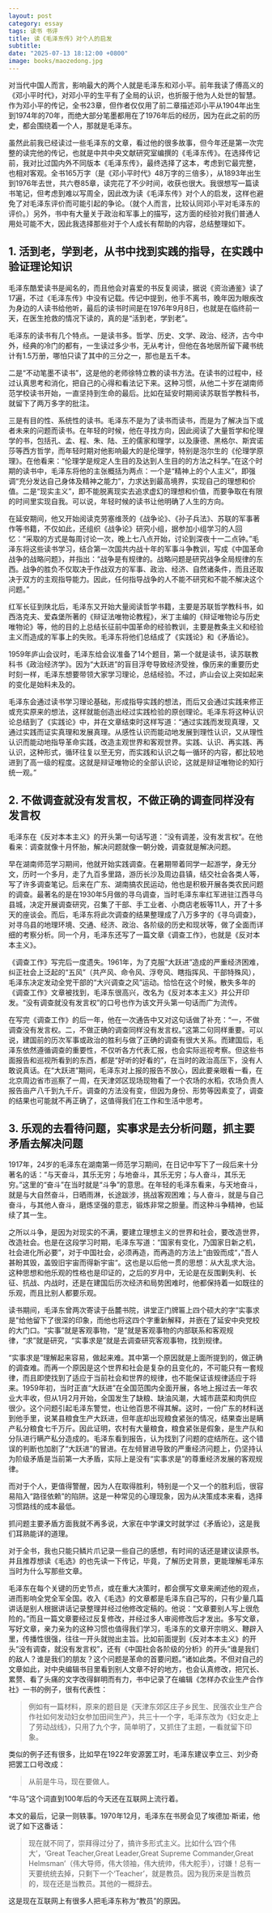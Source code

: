 ```yaml
---
layout: post
category: essay
tags: 读书 书评
title: 读《毛泽东传》对个人的启发
subtitle: 
date: "2025-07-13 18:12:00 +0800"
image: books/maozedong.jpg
---
```


对当代中国人而言，影响最大的两个人就是毛泽东和邓小平。前年我读了傅高义的《邓小平时代》，对邓小平的生平有了全局的认识，也折服于他为人处世的智慧。作为邓小平的传记，全书23章，但作者仅仅用了前二章描述邓小平从1904年出生到1974年的70年，而绝大部分笔墨都用在了1976年后的经历，因为在此之前的历史，都会围绕着一个人，那就是毛泽东。

虽然此前我已经读过一些毛泽东的文章，看过他的很多故事，但今年还是第一次完整的读完他的传记，也就是中共中央文献研究室编撰的《毛泽东传》。在选择传记前，我对比过国内外不同版本《毛泽东传》，最终选择了这本，考虑到它最完整，也相对客观。全书165万字（是《邓小平时代》48万字的三倍多），从1893年出生到1976年去世，共六卷85章，读完花了不少时间，收获也很大。我很想写一篇读书笔记，但考虑到难以写周全，因此改为读《毛泽东传》对个人的启发，这样也避免了对毛泽东评价而可能引起的争论。（就个人而言，比较认同邓小平对毛泽东的评价。）另外，书中有大量关于政治和军事上的描写，这方面的经验对我们普通人用处可能不大，因此我选择那些对于个人成长有帮助的内容，总结整理如下。

## 1. 活到老，学到老，从书中找到实践的指导，在实践中验证理论知识

毛泽东酷爱读书是闻名的，而且他会对喜爱的书反复阅读，据说《资治通鉴》读了17遍，不过《毛泽东传》中没有记载。传记中提到，他手不离书，晚年因为眼疾改为身边的人读书给他听，最后的读书时间是在1976年9月8日，也就是在临终前一天，在医生抢救的情况下读的，真的是“活到老，学到老”。

毛泽东的读书有几个特点。一是读书多。哲学、历史、文学、政治、经济，古今中外，经典的冷门的都有，一生读过多少书，无从考计，但他在各地居所留下藏书统计有1.5万册，哪怕只读了其中的三分之一，那也是五千本。

二是“不动笔墨不读书”，这是他的老师徐特立教的读书方法。在读书的过程中，经过认真思考和消化，把自己的心得和看法记下来。这种习惯，从他二十岁在湖南师范学校读书开始，一直坚持到生命的最后。比如在延安时期阅读苏联哲学教科书，就留下了两万多字的批注。

三是有目的性、系统性的读书。毛泽东不是为了读书而读书，而是为了解决当下或者未来的问题而读书。在年轻的时候，他在寻找方向，因此阅读了大量哲学和伦理学的书，包括孔、孟、程、朱、陆、王的儒家和理学，以及康德、黑格尔、斯宾诺莎等西方哲学，而年轻时期对他影响最大的是伦理学，特别是泡尔生的《伦理学原理》。在他看来：“伦理学是规定人生目的及达到人生目的的方法之科学。”在这个时期的读书中，毛泽东将他的主张概括为两点：一个是“精神上的个人主义”，即强调“充分发达自己身体及精神之能力”，力求达到最高境界，实现自己的理想和价值。二是“现实主义”，即不能脱离现实去追求虚幻的理想和价值，而要争取在有限的时间里实现自我。可以说，年轻时候的读书让他明确了人生的方向。

在延安期间，他又开始阅读克劳塞维茨的《战争论》、《孙子兵法》、苏联的军事著作等书籍，不仅如此，还组织《战争论》研究小组，据参加小组学习的人回忆：“采取的方式是每周讨论一次，晚上七八点开始，讨论到深夜十一二点钟。”毛泽东将这些读书学习，结合第一次国共内战十年的军事斗争教训，写成《中国革命战争的战略问题》，并指出：“战争是有规律的。战略问题是研究战争全局规律的东西。战争的胜负不仅取决于作战双方的军事、政治、经济、自然诸条件，而且还取决于双方的主观指导能力。因此，任何指导战争的人不能不研究和不能不解决这个问题。”

红军长征到陕北后，毛泽东又开始大量阅读哲学书籍，主要是苏联哲学教科书，如西洛克夫、爱森堡所著的《辩证法唯物论教程》，米丁主编的《辩证唯物论与历史唯物论》等，他的目的上总结长征前中国革命的经验教训，主要是教条主义和经验主义而造成的军事上的失败。毛泽东将他们总结成了《实践论》和《矛盾论》。

1959年庐山会议时，毛泽东给会议准备了14个题目，第一个就是读书，读苏联教科书《政治经济学》。因为“大跃进”的盲目浮夸导致经济受挫，像历来的重要历史时刻一样，毛泽东想要带领大家学习理论，总结经验。不过，庐山会议上突如起来的变化是始料未及的。

毛泽东会通过读书学习理论基础，形成指导实践的想法，而后又会通过实践来修正或充实原来的想法，这样就能创造出经过实践检验的原创理论。毛泽东将这种认识论总结到了《实践论》中，并在文章结束时这样写道：“通过实践而发现真理，又通过实践而证实真理和发展真理。从感性认识而能动地发展到理性认识，又从理性认识而能动地指导革命实践，改造主观世界和客观世界。实践、认识、再实践、再认识，这种形式，循环往复以至无穷，而实践和认识之每一循环的内容，都比较地进到了高一级的程度。这就是辩证唯物论的全部认识论，这就是辩证唯物论的知行统一观。”  

## 2. 不做调查就没有发言权，不做正确的调查同样没有发言权

毛泽东在《反对本本主义》的开头第一句话写道：”没有调差，没有发言权“。在他看来：调查就像十月怀胎，解决问题就像一朝分娩，调查就是解决问题。

早在湖南师范学习期间，他就开始实践调查。在暑期带着同学一起游学，身无分文，历时一个多月，走了九百多里路，游历长沙及周边县镇，结交社会各类人等，写了许多调查笔记。后来在广东、湖南搞农民运动，他也是积极开展各类农民问题的调查。最著名的是在1930年5月做的寻乌调查，当时毛泽东率红军进驻江西寻乌县城，决定开展调查研究，召集了干部、手工业者、小商店老板等11人，开了十多天的座谈会。而后，毛泽东将此次调查的结果整理成了八万多字的《寻乌调查》，对寻乌县的地理环境、交通、经济、政治、各阶级的历史和现状等，做了全面而详细的考察分析。同一个月，毛泽东还写了一篇文章《调查工作》，也就是《反对本本主义》。

《调查工作》写完后一度遗失。1961年，为了克服“大跃进”造成的严重经济困难，纠正社会上泛起的“五风”（共产风、命令风、浮夸风、瞎指挥风、干部特殊风），毛泽东决定发动全党干部的“大兴调查之风”运动。恰恰在这个时候，散失多年的《调查工作》文章被找到，毛泽东很高兴，改名为《反对本本主义》并公开印发。“没有调查就没有发言权”的口号也作为该文开头第一句话而广为流传。

在写完《调查工作》的后一年，他在一次通告中又对这句话做了补充：“一，不做调查没有发言权。二，不做正确的调查同样没有发言权。”这第二句同样重要。可以说，建国前的历次军事或政治的胜利与做了正确的调查有很大关系。而建国后，毛泽东依然遵循调查的重要性，不仅听各方代表汇报，也会实际巡视考察。但这些书面报告和巡视所看到的东西，都是“好听的好看的”，在当时的政治高压下，没有人敢说真话。在“大跃进”期间，毛泽东对上报的报告不放心，因此要亲眼看一看，在北京周边省市巡察了一周，在天津郊区现场现物看了一个农场的水稻，农场负责人报告亩产八千到九千斤。调查的方法没有变，但因为身份、形势等因素变了，调查的结果也可能就不再正确了，这值得我们在工作和生活中思考。

## 3. 乐观的去看待问题，实事求是去分析问题，抓主要矛盾去解决问题

1917年，24岁的毛泽东在湖南第一师范学习期间，在日记中写下了一段后来十分著名的话：“与天奋斗，其乐无穷；与地奋斗，其乐无穷；与人奋斗，其乐无穷。”这里的“奋斗”在当时就是“斗争”的意思。在年轻的毛泽东看来，与天地奋斗，就是与大自然奋斗，日晒雨淋，长途跋涉，挑战客观困难；与人奋斗，就是与自己奋斗，与其他人奋斗，磨炼坚强的意志，锻炼非常之胆量。而这种斗争精神，也延续了其一生。

之所以斗争，是因为对现实的不满，要建立理想主义的世界和社会，要改造世界，改造社会。也是在这段学习时期，毛泽东写道：“国家有变化，乃国家日新之机，社会进化所必要”，对于中国社会，必须再造，而再造的方法上”由毁而成“，”吾人甚盼其毁，盖毁旧宇宙而得新宇宙“。这也是以后他一贯的思想：从大乱求大治。这种思想和他乐观的性格也是印证的，之后的岁月中，无论是在反围剿失利、长征、抗战、内战时，还是在建国后历次经济和局势困难时，他都保持着一如既往的乐观，而且比别人都要乐观。

读书期间，毛泽东曾两次寄读于岳麓书院，讲堂正门牌匾上四个硕大的字“实事求是”给他留下了很深的印象，而他也将这四个字重新解释，并嵌在了延安中央党校的大门口。“实事”就是客观事物，“是”就是客观事物的内部联系和客观规律，“求”就是研究，“实事求是”就是去调查研究客观事物，找到规律。

“实事求是”理解起来容易，做起来难。其中第一个原因就是上面所提到的，做正确的调查难。而再一个原因是这个世界和社会是复杂的且变化的，不可能只有一套规律，而且即使找到了适应于当前社会和世界的规律，也不能保证该规律适应于将来。1959年初，当时正直“大跃进”在全国范围内全面开展，各地上报过去一年农业大丰收，但从1月2月开始，全国发生了缺粮、缺油风潮，大城市蔬菜和肉供应很少。这个问题引起毛泽东警觉，也让他百思不得其解。这时，一份广东的材料送到他手里，说某县粮食生产大跃进，但年底却出现粮食紧张的情况，结果查出是瞒产私分粮食七千万斤。因此证明，农村有大量粮食，粮食紧张是假象，是生产队和分队进行瞒产私分造成的。毛泽东看到报告，认为找到了问题的症结所在。这个错误的判断也加剧了“大跃进”的冒进。在左倾冒进导致的严重经济问题上，仍坚持认为阶级矛盾是当前第一大矛盾，实际上是没有“实事求是”的尊重经济发展的客观规律。

而对于个人，更值得警醒，因为人在取得胜利，特别是一个又一个的胜利后，很容易陷入“路径依赖”的陷阱。这是一种常见的心理现象，因为从决策成本来看，选择习惯路线的成本最低。

抓问题主要矛盾方面我就不再多说，大家在中学课文时就学过《矛盾论》，这是我们耳熟能详的道理。

对于全书，我也只能只鳞片爪记录一些自己的感想，有时间的话还是建议读原书。并且推荐想读《毛选》的也先读一下传记，毕竟，了解历史背景，更能理解毛泽东当时为什么写那些文章。

毛泽东在每个关键的历史节点，或在重大决策时，都会撰写文章来阐述他的观点，进而影响全党全军全国。收入《毛选》的文章都是毛泽东自己写的，只有少量几篇讲话是别人根据讲话记录整理并经过他修改定稿的。他说：“文章要别人写上很危险的。”而且一篇文章要经过反复修改，并经过多人审阅修改后才发出。多写文章，写好文章，亲力亲为的这种习惯也值得我们学习，毛泽东的文章开宗明义、鞭辟入里，传播性很强，往往一开头就抛出主旨。比如前面提到《反对本本主义》的开头“没有调查，就没有发言权”，还有《中国社会各阶级的分析》的开头“谁是我们的敌人？谁是我们的朋友？这个问题是革命的首要问题。”诸如此类。不但对自己的文章如此，对中央编辑书目里看到别人文章不好的地方，也会认真修改，把冗长、累赘、看了头痛的文字改得鲜明而有力，书中记录了在编辑《怎样办农业生产合作社》一书的例子，很有代表性：

> 例如有一篇材料，原来的题目是《天津东郊区庄子乡民生、民强农业生产合作社如何发动妇女参加田间生产》，共三十一个字，毛泽东改为《妇女走上了劳动战线》，只用了九个字，简单明了，又抓住了主题，一看就留下印象。
> 

类似的例子还有很多，比如早在1922年安源罢工时，毛泽东建议李立三、刘少奇把罢工口号改成：

> 从前是牛马，现在要做人。
> 

“牛马”这个词直到100年后的今天还在互联网上流行着。

本文的最后，记录一则轶事。1970年12月，毛泽东在书房会见了埃德加·斯诺，他说了如下这番话：

> 现在就不同了，崇拜得过分了，搞许多形式主义。比如什么‘四个伟大’，‘Great Teacher,Great Leader,Great Supreme Commander,Great Helmsman’（伟大导师，伟大领袖，伟大统帅，伟大舵手），讨嫌！总有一天要统统去掉，只剩下一个‘Teacher’，就是教员。因为我历来是当教员的，现在还是当教员。其他的一概辞去。
> 

这是现在互联网上有很多人把毛泽东称为“教员”的原因。

